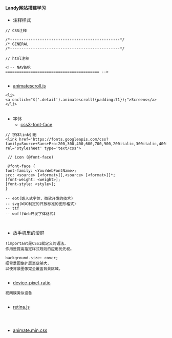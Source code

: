 #### **Landy网站搭建学习**
* 注释样式


```
// CSS注释

/*------------------------------------------------*/
/* GENERAL
/*------------------------------------------------*/

// html注释

<!-- NAVBAR
========================================= -->


```

+ [animatescroll.js](http://plugins.compzets.com/animatescroll/#)


```
<li>
<a onclick="$('.detail').animatescroll({padding:71});">Screens</a>
</li>


```

+ 字体
	*  [css3-font-face](http://www.w3cplus.com/content/css3-font-face)


```
// 字体link引用
<link href='https://fonts.googleapis.com/css?family=Source+Sans+Pro:200,300,400,600,700,900,200italic,300italic,400italic,600italic,700italic,900italic|Roboto+Condensed:300italic,400italic,700italic,400,300,700' rel='stylesheet' type='text/css'>

 // icon (@font-face)
 
 @font-face {
font-family: <YourWebFontName>;
src: <source> [<format>][,<source> [<format>]]*;
[font-weight: <weight>];
[font-style: <style>];
}

-- eot(嵌入式字体，微软开发的技术)
-- svg(W3C制定的开放标准的图形格式)
-- ttf
-- woff(Web开发字体格式)



```

+ 放手机里的滚屏


```
!important是CSS1就定义的语法，
作用是提高指定样式规则的应用优先权。

background-size: cover; 
把背景图像扩展至足够大，
以使背景图像完全覆盖背景区域。


```

+ [device-pixel-ratio](http://www.zhangxinxu.com/wordpress/2012/08/window-devicepixelratio/)


```
视网膜类似设备


```

+ [retina.js](https://github.com/imulus/retinajs/)


```



```

+ [animate.min.css](https://github.com/daneden/animate.css)
